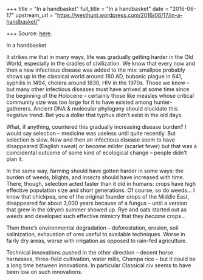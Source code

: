 +++
title = "In a handbasket"
full_title = "In a handbasket"
date = "2016-06-17"
upstream_url = "https://westhunt.wordpress.com/2016/06/17/in-a-handbasket/"

+++
Source: [here](https://westhunt.wordpress.com/2016/06/17/in-a-handbasket/).

In a handbasket

It strikes me that in many ways, life was gradually getting harder in
the Old World, especially in the cradles of civilization. We know that
every now and then a new infectious disease was added to the mix:
smallpox probably shows up in the classical world around 180 AD, bubonic
plague in 641, syphilis in 1494, cholera around 1830, HIV in the 1970s.
Those we know – but many other infectious diseases must have arrived at
some time since the beginning of the Holocene – certainly those like
measles whose critical community size was too large for it to have
existed among hunter-gatherers. Ancient DNA & molecular phylogeny should
elucidate this negative trend. Bet you a dollar that typhus didn’t exist
in the old days.

What, if anything, countered this gradually increasing disease burden? I
would say selection – medicine was useless until quite recently. But
selection is slow. Now and then an infectious disease seem to have
disappeared (English sweat) or become milder (scarlet fever) but that
was a coincidental outcome of some kind of ecological change – people
didn’t plan it.

In the same way, farming should have gotten harder in some ways: the
burden of weeds, blights, and insects should have increased with time.
There, though, selection acted faster than it did in humans: crops have
high effective population size and short generations. Of course, so do
weeds… I know that chickpea, one of the original founder crops of the
Middle East, disappeared for about 3,000 years because of a fungus –
until a version that grew in the (dryer) summer showed up. Rye and oats
started out as weeds and developed such effective mimicry that they
*became* crops…

Then there’s environmental degradation – deforestation, erosion, soil
salinization, exhaustion of ores useful to available techniques. Worse
in fairly dry areas, worse with irrigation as opposed to rain-fed
agriculture.

Technical innovations pushed in the other direction – decent horse
harnesses, three-field cultivation, water mills, Champa rice – but it
could be a long time between innovations. In particular Classical civ
seems to have been low on such innovations.

